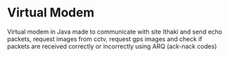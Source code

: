 # Virtual Modem
Virtual modem in Java made to communicate with site Ithaki and send echo packets, request images from cctv, request gps images and check if packets are received correctly or incorrectly using ARQ (ack-nack codes)

